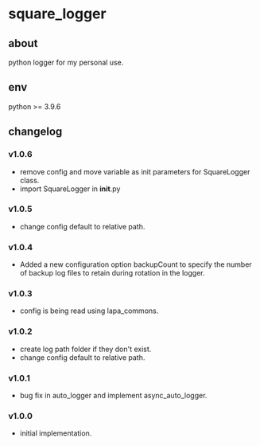 # square_logger

## about

python logger for my personal use.

## env

python >= 3.9.6

## changelog

### v1.0.6

- remove config and move variable as init parameters for SquareLogger class.
- import SquareLogger in __init__.py

### v1.0.5

- change config default to relative path.

### v1.0.4

- Added a new configuration option backupCount to specify the number of backup log files to retain during rotation in
  the logger.

### v1.0.3

- config is being read using lapa_commons.

### v1.0.2

- create log path folder if they don't exist.
- change config default to relative path.

### v1.0.1

- bug fix in auto_logger and implement async_auto_logger.

### v1.0.0

- initial implementation.
